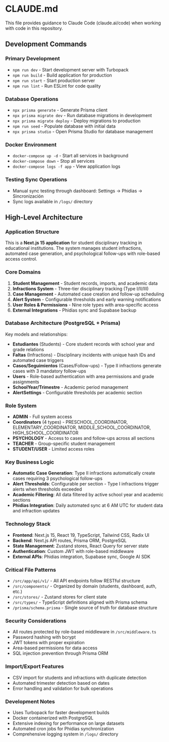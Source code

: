 # CLAUDE.md

This file provides guidance to Claude Code (claude.ai/code) when working with code in this repository.

## Development Commands

### Primary Development
- `npm run dev` - Start development server with Turbopack
- `npm run build` - Build application for production
- `npm run start` - Start production server
- `npm run lint` - Run ESLint for code quality

### Database Operations
- `npx prisma generate` - Generate Prisma client
- `npx prisma migrate dev` - Run database migrations in development
- `npx prisma migrate deploy` - Deploy migrations to production
- `npm run seed` - Populate database with initial data
- `npx prisma studio` - Open Prisma Studio for database management

### Docker Environment
- `docker-compose up -d` - Start all services in background
- `docker-compose down` - Stop all services
- `docker-compose logs -f app` - View application logs

### Testing Sync Operations
- Manual sync testing through dashboard: Settings → Phidias → Sincronización
- Sync logs available in `/logs/` directory

## High-Level Architecture

### Application Structure
This is a **Next.js 15 application** for student disciplinary tracking in educational institutions. The system manages student infractions, automated case generation, and psychological follow-ups with role-based access control.

### Core Domains
1. **Student Management** - Student records, imports, and academic data
2. **Infractions System** - Three-tier disciplinary tracking (Type I/II/III)
3. **Case Management** - Automated case creation and follow-up scheduling
4. **Alert System** - Configurable thresholds and early warning notifications
5. **User Roles & Permissions** - Nine role types with area-specific access
6. **External Integrations** - Phidias sync and Supabase backup

### Database Architecture (PostgreSQL + Prisma)
Key models and relationships:
- **Estudiantes** (Students) - Core student records with school year and grade relations
- **Faltas** (Infractions) - Disciplinary incidents with unique hash IDs and automated case triggers
- **Casos/Seguimientos** (Cases/Follow-ups) - Type II infractions generate cases with 3 mandatory follow-ups
- **Users** - Role-based authentication with area permissions and grade assignments
- **SchoolYear/Trimestre** - Academic period management
- **AlertSettings** - Configurable thresholds per academic section

### Role System
- **ADMIN** - Full system access
- **Coordinators** (4 types) - PRESCHOOL_COORDINATOR, ELEMENTARY_COORDINATOR, MIDDLE_SCHOOL_COORDINATOR, HIGH_SCHOOL_COORDINATOR
- **PSYCHOLOGY** - Access to cases and follow-ups across all sections
- **TEACHER** - Group-specific student management
- **STUDENT/USER** - Limited access roles

### Key Business Logic
- **Automatic Case Generation**: Type II infractions automatically create cases requiring 3 psychological follow-ups
- **Alert Thresholds**: Configurable per section - Type I infractions trigger alerts when thresholds exceeded
- **Academic Filtering**: All data filtered by active school year and academic sections
- **Phidias Integration**: Daily automated sync at 6 AM UTC for student data and infraction updates

### Technology Stack
- **Frontend**: Next.js 15, React 19, TypeScript, Tailwind CSS, Radix UI
- **Backend**: Next.js API routes, Prisma ORM, PostgreSQL
- **State Management**: Zustand stores, React Query for server state
- **Authentication**: Custom JWT with role-based middleware
- **External APIs**: Phidias integration, Supabase sync, Google AI SDK

### Critical File Patterns
- `/src/app/api/v1/` - All API endpoints follow RESTful structure
- `/src/components/` - Organized by domain (students, dashboard, auth, etc.)
- `/src/stores/` - Zustand stores for client state
- `/src/types/` - TypeScript definitions aligned with Prisma schema
- `/prisma/schema.prisma` - Single source of truth for database structure

### Security Considerations
- All routes protected by role-based middleware in `/src/middleware.ts`
- Password hashing with bcrypt
- JWT tokens with proper expiration
- Area-based permissions for data access
- SQL injection prevention through Prisma ORM

### Import/Export Features
- CSV import for students and infractions with duplicate detection
- Automated trimester detection based on dates
- Error handling and validation for bulk operations

### Development Notes
- Uses Turbopack for faster development builds
- Docker containerized with PostgreSQL
- Extensive indexing for performance on large datasets
- Automated cron jobs for Phidias synchronization
- Comprehensive logging system in `/logs/` directory